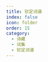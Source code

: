 ```yaml
---
title: 钦定词谱
index: false
icon: folder
order: 15
category:
  - 诗藏
  - 词集
  - 钦定词谱
---
```


<AutoCatalog  />
